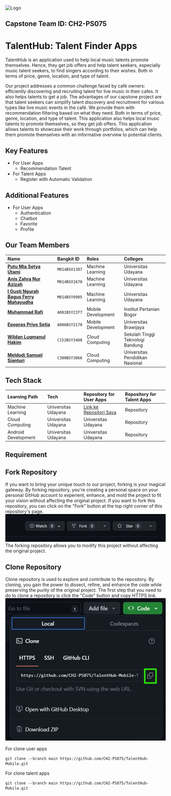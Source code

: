 ![Logo](https://github.com/CH2-PS075/ML-Project/blob/main/Mock%20up.png)
## Capstone Team ID: CH2-PS075
# TalentHub: Talent Finder Apps

TalentHub is an application used to help local music talents promote themselves. Hence, they get job offers and help talent seekers, especially music talent seekers, to find singers according to their wishes. Both in terms of price, genre, location, and type of talent.

Our project addresses a common challenge faced by café owners: efficiently discovering and recruiting talent for live music in their cafes. It also helps talents to get a job. The advantages of our capstone project are that talent seekers can simplify talent discovery and recruitment for various types like live music events in the café. We provide them with recommendation filtering based on what they need. Both in terms of price, genre, location, and type of talent. This application also helps local music talents to promote themselves, so they get job offers. This application allows talents to showcase their work through portfolios, which can help them promote themselves with an informative overview to potential clients. 

## Key Features
- For User Apps
    - Recommendation Talent
- For Talent Apps
     - Register with Automatic Validation 

## Additional Features
- For User Apps
    - Authentication	 
    - Chatbot
    - Favorite 
    - Profile 

## Our Team Members

| Name        | Bangkit ID            | Roles | Colleges |
| :--------------- | :-------------- |:------| :------|
| **[Putu Mia Setya Utami](https://github.com/miasetya12)**                 | `M014BSX1387` | Machine Learning | Universitas Udayana |
| **[Anis Zahra Nur Azizah](https://github.com/aniszahra)**                 | `M014BSX1670` | Machine Learning | Universitas Udayana |
| **[I Gusti Ngurah Bagus Ferry Mahayudha](https://github.com/BangAjus)**   | `M014BSY0905` | Machine Learning | Universitas Udayana |
| **[Muhammad Rafi](https://github.com/rafiwew)**                           | `A001BSY2377` | Mobile Development | Institut Pertanian Bogor |
| **[Epopras Priyo Setia](https://github.com/Epopras)**                     | `A006BSY2170` | Mobile Development | Universitas Brawijaya |
| **[Wildan Luqmanul Hakim](https://github.com/wildanlh)**                  | `C152BSY3488` | Cloud Computing | Sekolah Tinggi Teknologi Bandung |
| **[Meldodi Samuel Sianturi](https://github.com/samuelsntr)**              | `C300BSY3066` | Cloud Computing | Universitas Pendidikan Nasional  |
## Tech Stack

| Learning Path      | Tech         | Repository for User Apps|   Repository for Talent Apps |
| :---------------   | :-------------- |:------| :------|
| Machine Learning   | Universitas Udayana | [Link ke Repositori Saya](https://github.com/CH2-PS075/CC-API) |  Repository |
| Cloud Computing    | Universitas Udayana | Universitas Udayana |   Repository |
| Android Development| Universitas Udayana | Universitas Udayana |  Repository |

## Requirement 

## Fork Repository
If you want to bring your unique touch to our project, forking is your magical gateway. By forking repository, you're creating a personal space on your personal GitHub account to experient, enhance, and mold the project to fit your vision without affecting the original project. If you want to fork this repository, you can click on the "Fork" button at the top right corner of this repository's page. </br>
![image](https://github.com/CH2-PS075/TalentHub-Mitra-Mobile/blob/main/Fork.jpg) </br>
The forking repository allows you to modify this project without affecting the original project.

## Clone Repository
Clone repository is used to explore and contribute to the repository. By cloning, you gain the power to dissect, refine, and enhance the code while preserving the purity of the original project. The first step that you need to do to clone a repository is click the "Code" button and copy HTTPS link. <br/>
![Image Copy HTTPS](https://github.com/CH2-PS075/TalentHub-Mitra-Mobile/blob/main/Clone.jpg)

For clone user apps  
```
git clone --branch main https://github.com/CH2-PS075/TalentHub-Mobile.git
```
For clone talent apps  
```
git clone --branch main https://github.com/CH2-PS075/TalentHub-Mobile.git
```


